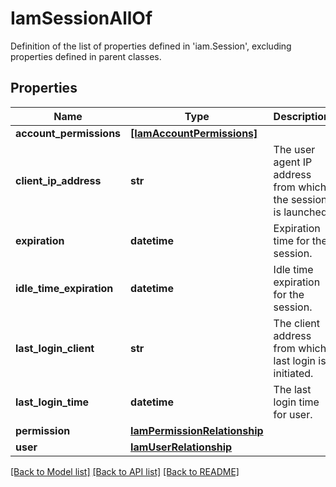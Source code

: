 # IamSessionAllOf

Definition of the list of properties defined in 'iam.Session', excluding properties defined in parent classes.
## Properties
Name | Type | Description | Notes
------------ | ------------- | ------------- | -------------
**account_permissions** | [**[IamAccountPermissions]**](IamAccountPermissions.md) |  | [optional] 
**client_ip_address** | **str** | The user agent IP address from which the session is launched. | [optional] [readonly] 
**expiration** | **datetime** | Expiration time for the session. | [optional] [readonly] 
**idle_time_expiration** | **datetime** | Idle time expiration for the session. | [optional] [readonly] 
**last_login_client** | **str** | The client address from which last login is initiated. | [optional] [readonly] 
**last_login_time** | **datetime** | The last login time for user. | [optional] [readonly] 
**permission** | [**IamPermissionRelationship**](IamPermissionRelationship.md) |  | [optional] 
**user** | [**IamUserRelationship**](IamUserRelationship.md) |  | [optional] 

[[Back to Model list]](../README.md#documentation-for-models) [[Back to API list]](../README.md#documentation-for-api-endpoints) [[Back to README]](../README.md)


